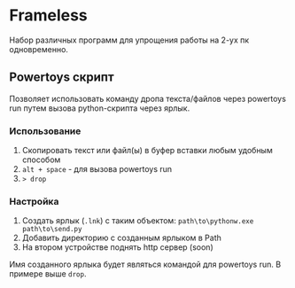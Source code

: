 # Frameless
Набор различных программ для упрощения работы на 2-ух пк одновременно.

## Powertoys скрипт
Позволяет использовать команду дропа текста/файлов через powertoys run путем вызова python-скрипта через ярлык.

### Использование
1. Скопировать текст или файл(ы) в буфер вставки любым удобным способом
2. `alt + space` - для вызова powertoys run
3. `> drop`

### Настройка
1. Создать ярлык (`.lnk`) с таким объектом: `path\to\pythonw.exe path\to\send.py`
2. Добавить директорию с созданным ярлыком в Path
3. На втором устройстве поднять http сервер (soon)

Имя созданного ярлыка будет являться командой для powertoys run. В примере выше `drop`.

